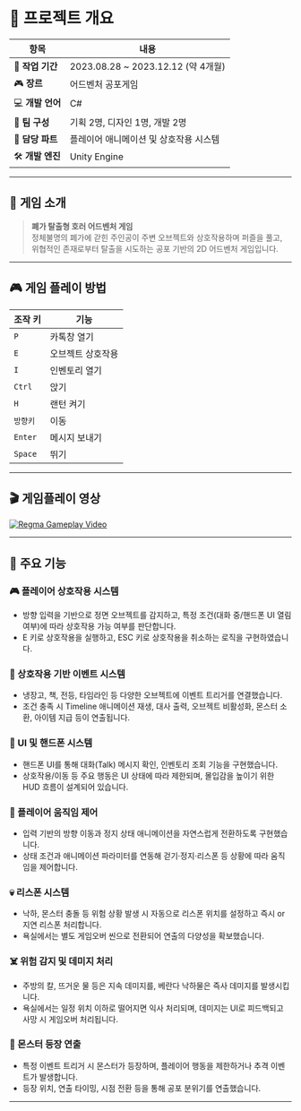 # 📌 프로젝트 개요

| 항목 | 내용 |
| --- | --- |
| 📅 **작업 기간** | 2023.08.28 ~ 2023.12.12 (약 4개월) |
| 🎮 **장르** | 어드벤처 공포게임 |
| 💻 **개발 언어** | C# |
| 👥 **팀 구성** | 기획 2명, 디자인 1명, 개발 2명 |
| 🧩 **담당 파트** | 플레이어 애니메이션 및 상호작용 시스템 |
| 🛠️ **개발 엔진** | Unity Engine |

---

## 🧟 게임 소개

> **폐가 탈출형 호러 어드벤처 게임**  
정체불명의 폐가에 갇힌 주인공이 주변 오브젝트와 상호작용하며 퍼즐을 풀고,  
위협적인 존재로부터 탈출을 시도하는 공포 기반의 2D 어드벤처 게임입니다.

---

## 🎮 게임 플레이 방법

| 조작 키 | 기능 |
| --- | --- |
| `P` | 카톡창 열기 |
| `E` | 오브젝트 상호작용 |
| `I` | 인벤토리 열기 |
| `Ctrl` | 앉기 |
| `H` | 랜턴 켜기 |
| `방향키` | 이동 |
| `Enter` | 메시지 보내기 |
| `Space` | 뛰기 |

---

## 🎬 게임플레이 영상

[![Regma Gameplay Video](https://img.youtube.com/vi/x2TXFDd59c0/maxresdefault.jpg)](https://youtu.be/x2TXFDd59c0)

---

## 🧩 주요 기능

### 🎮 플레이어 상호작용 시스템
- 방향 입력을 기반으로 정면 오브젝트를 감지하고, 특정 조건(대화 중/핸드폰 UI 열림 여부)에 따라 상호작용 가능 여부를 판단합니다.
- E 키로 상호작용을 실행하고, ESC 키로 상호작용을 취소하는 로직을 구현하였습니다.

### 🔦 상호작용 기반 이벤트 시스템
- 냉장고, 책, 전등, 타임라인 등 다양한 오브젝트에 이벤트 트리거를 연결했습니다.
- 조건 충족 시 Timeline 애니메이션 재생, 대사 출력, 오브젝트 비활성화, 몬스터 소환, 아이템 지급 등이 연출됩니다.

### 📱 UI 및 핸드폰 시스템
- 핸드폰 UI를 통해 대화(Talk) 메시지 확인, 인벤토리 조회 기능을 구현했습니다.
- 상호작용/이동 등 주요 행동은 UI 상태에 따라 제한되며, 몰입감을 높이기 위한 HUD 흐름이 설계되어 있습니다.

### 👣 플레이어 움직임 제어
- 입력 기반의 방향 이동과 정지 상태 애니메이션을 자연스럽게 전환하도록 구현했습니다.
- 상태 조건과 애니메이션 파라미터를 연동해 걷기·정지·리스폰 등 상황에 따라 움직임을 제어합니다.

### 💀 리스폰 시스템
- 낙하, 몬스터 충돌 등 위험 상황 발생 시 자동으로 리스폰 위치를 설정하고 즉시 or 지연 리스폰 처리합니다.
- 욕실에서는 별도 게임오버 씬으로 전환되어 연출의 다양성을 확보했습니다.

### ☠️ 위험 감지 및 데미지 처리
- 주방의 칼, 뜨거운 물 등은 지속 데미지를, 베란다 낙하물은 즉사 데미지를 발생시킵니다.
- 욕실에서는 일정 위치 이하로 떨어지면 익사 처리되며, 데미지는 UI로 피드백되고 사망 시 게임오버 처리됩니다.

### 👹 몬스터 등장 연출
- 특정 이벤트 트리거 시 몬스터가 등장하며, 플레이어 행동을 제한하거나 추격 이벤트가 발생합니다.
- 등장 위치, 연출 타이밍, 시점 전환 등을 통해 공포 분위기를 연출했습니다.

---
